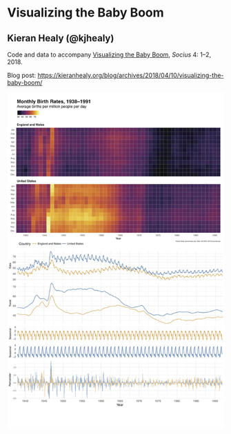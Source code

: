 # Visualizing the Baby Boom

## Kieran Healy (@kjhealy)

Code and data to accompany [Visualizing the Baby Boom](http://journals.sagepub.com/doi/pdf/10.1177/2378023118777324), *Socius* 4: 1–2, 2018.

Blog post: https://kieranhealy.org/blog/archives/2018/04/10/visualizing-the-baby-boom/

![Baby Boom graphic](figures/combined_births_components.png)
